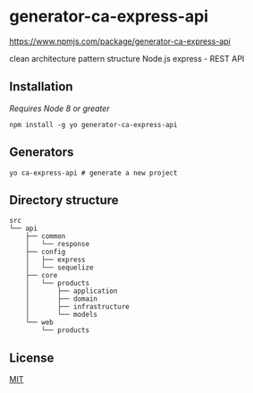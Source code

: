 # generator-ca-express-api
<https://www.npmjs.com/package/generator-ca-express-api>

clean architecture pattern structure Node.js express - REST API   


## Installation

_Requires Node 8 or greater_

```shell
npm install -g yo generator-ca-express-api
```

## Generators

```shell
yo ca-express-api # generate a new project
```

## Directory structure

```
src
└── api
    ├── common
    │   └── response
    ├── config
    │   ├── express
    │   └── sequelize
    ├── core
    │   └── products
    │       ├── application
    │       ├── domain
    │       ├── infrastructure
    │       └── models
    └── web
        └── products
```

## License
[MIT](LICENSE)
